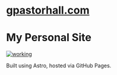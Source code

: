 # [gpastorhall.com](https://gpastorhall.com)
# My Personal Site 
[![working](https://github.com/pasThal/gpastorhall.com/actions/workflows/pages/pages-build-deployment/badge.svg)](https://github.com/pasThal/gpastorhall.com/actions/workflows/pages/pages-build-deployment)

Built using Astro, hosted via GitHub Pages.
